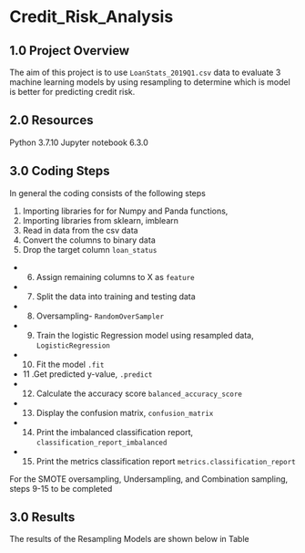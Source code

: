 # Credit_Risk_Analysis

## 1.0 Project Overview
The aim of this project is to use `LoanStats_2019Q1.csv` data to evaluate 3 machine learning models by using resampling to determine which is model
is better for predicting credit risk.

## 2.0 Resources
Python 3.7.10
Jupyter notebook 6.3.0

## 3.0 Coding Steps
In general the coding consists of the following steps
1. Importing libraries for for Numpy and Panda functions,
2. Importing libraries from sklearn, imblearn
3. Read in data from the csv data
4. Convert the columns to binary data
5. Drop the target column `loan_status`
* 6. Assign remaining columns to X as `feature`
* 7. Split the data into training and testing data 
* 8. Oversampling- `RandomOverSampler`
* 9. Train the logistic Regression model using resampled data, `LogisticRegression`
* 10. Fit the model `.fit`
* 11 .Get predicted y-value, `.predict`
* 12. Calculate the accuracy score `balanced_accuracy_score`
* 13. Display the confusion matrix, `confusion_matrix`
* 14. Print the imbalanced classification report, `classification_report_imbalanced`
* 15. Print the metrics classification report `metrics.classification_report`
 
For the SMOTE oversampling, Undersampling, and Combination sampling, steps 9-15 to be completed
## 3.0 Results
The results of the Resampling Models are shown below in Table

